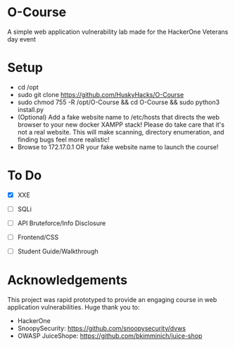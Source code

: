 # O-Course
A simple web application vulnerability lab made for the HackerOne Veterans day event

# Setup

- cd /opt
- sudo git clone https://github.com/HuskyHacks/O-Course
- sudo chmod 755 -R /opt/O-Course && cd O-Course && sudo python3 install.py
- (Optional) Add a fake website name to /etc/hosts that directs the web browser to your new docker XAMPP stack! Please do take care that it's not a real website. This will make scanning, directory enumeration, and finding bugs feel more realistic!
- Browse to 172.17.0.1 OR your fake website name to launch the course!

# To Do

- [x] XXE
- [ ] SQLi
- [ ] API Bruteforce/Info Disclosure
- [ ] Frontend/CSS
- [ ] Student Guide/Walkthrough


# Acknowledgements
This project was rapid prototyped to provide an engaging course in web application vulnerabilities.
Huge thank you to:
- HackerOne
- SnoopySecurity: https://github.com/snoopysecurity/dvws
- OWASP JuiceShope: https://github.com/bkimminich/juice-shop
